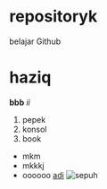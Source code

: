 # repositoryk
belajar Github
# haziq
**bbb**
*ii*
1. pepek
2. konsol
3. book
- mkm
- mkkkj
- oooooo
[adi](https://www.markdownguide.org/cheat-sheet/)
![sepuh](https://www.google.com/url?sa=i&url=https%3A%2F%2Fwww.detik.com%2Fjabar%2Fberita%2Fd-6952501%2Fgoogle-doodle-rayakan-ulang-tahun-ke-25-simak-kisah-di-balik-google&psig=AOvVaw1GLx0YxzqOD4tWzUCu0CpD&ust=1700040498181000&source=images&cd=vfe&opi=89978449&ved=0CBIQjRxqFwoTCKCR-MGWw4IDFQAAAAAdAAAAABAE) 
